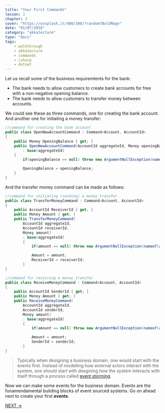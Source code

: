 ```yaml
---
title: "Your First Commands"
lesson: 3
chapter: 3
cover: "https://unsplash.it/400/300/?random?BoldMage"
date: "01/07/2018"
category: "akkatecture"
type: "docs"
tags:
    - walkthrough
    - akkatecture
    - commands
    - csharp
    - dotnet
---
```

Let us recall some of the business requiremtents for the bank:

* The bank needs to allow customers to create bank accounts for free with a non-negative opening balance.
* The bank needs to allow customers to transfer money between accounts.

We could see these as three commands, one for creating the bank account. And another one for initiating a money transfer:

```csharp
//command for creating the bank account
public class OpenNewAccountCommand : Command<Account, AccountId> 
{
    public Money OpeningBalance { get; }
    public OpenNewAccountCommand(AccountId aggregateId, Money openingBalance)
        : base(aggregateId)
    {
        if(openingBalance == null) throw new ArgumentNullException(nameof(openingBalance));

        OpeningBalance = openingBalance;
    }
}
```

And the transfer money command can be made as follows:

```csharp
//command for initiating (sending) a money transfer
public class TransferMoneyCommand : Command<Account, AccountId>
{
    public AccountId ReceiverId { get; }
    public Money Amount { get; }
    public TransferMoneyCommand(
        AccountId aggregateId, 
        AccountId receiverId,
        Money amount) 
        : base(aggregateId) 
        {
            if(amount == null) throw new ArgumentNullException(nameof(amount));

            Amount = amount;
            ReceiverId = receiverId;
        }
}
```

```csharp
//command for receiving a money transfer
public class ReceiveMoneyCommand : Command<Account, AccountId>
{
    public AccountId SenderId { get; }
    public Money Amount { get; }
    public ReceiveMoneyCommand(
        AccountId aggregateId, 
        AccountId senderId,
        Money amount) 
        : base(aggregateId) 
        {
            if(amount == null) throw new ArgumentNullException(nameof(amount));

            Amount = amount;
            SenderId = senderId;
        }
}
```

> Typically when designing a business domain, one would start with the events first. Instead of modelling how external actors interact with the system, one should start with desgining how the system interacts with itself through a process called [event storming](https://en.wikipedia.org/wiki/Event_storming).


Now we can make some events for the business domain. Events are the funamendamental building blocks of event sourced systems. Go on ahead next to create your first **events**.

[NEXT →](/docs/your-first-events)